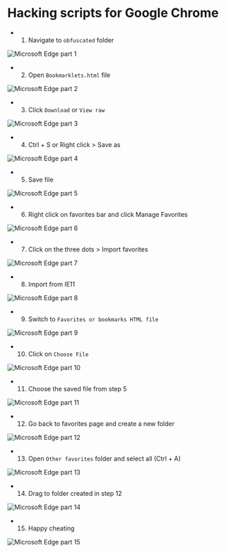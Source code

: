 # Hacking scripts for Google Chrome

* 1. Navigate to `obfuscated` folder

![Microsoft Edge part 1](/school-hacks/tree/master/Blooket/tutorial/edge/part%20(1).png)

* 2. Open `Bookmarklets.html` file

![Microsoft Edge part 2](/school-hacks/tree/master/Blooket/tutorial/edge/part%20(2).png)

* 3. Click `Download` or `View raw`

![Microsoft Edge part 3](/school-hacks/tree/master/Blooket/tutorial/edge/part%20(3).png)

* 4. Ctrl + S or Right click > Save as

![Microsoft Edge part 4](/school-hacks/tree/master/Blooket/tutorial/edge/part%20(4).png)

* 5. Save file

![Microsoft Edge part 5](/school-hacks/tree/master/Blooket/tutorial/edge/part%20(5).png)

* 6. Right click on favorites bar and click Manage Favorites

![Microsoft Edge part 6](/school-hacks/tree/master/Blooket/tutorial/edge/part%20(6).png)

* 7. Click on the three dots > Import favorites

![Microsoft Edge part 7](/school-hacks/tree/master/Blooket/tutorial/edge/part%20(7).png)

* 8. Import from IE11

![Microsoft Edge part 8](/school-hacks/tree/master/Blooket/tutorial/edge/part%20(8).png)

* 9. Switch to `Favorites or bookmarks HTML file`

![Microsoft Edge part 9](/school-hacks/tree/master/Blooket/tutorial/edge/part%20(9).png)

* 10. Click on `Choose File`

![Microsoft Edge part 10](/school-hacks/tree/master/Blooket/tutorial/edge/part%20(10).png)

* 11. Choose the saved file from step 5

![Microsoft Edge part 11](/school-hacks/tree/master/Blooket/tutorial/edge/part%20(11).png)

* 12. Go back to favorites page and create a new folder

![Microsoft Edge part 12](/school-hacks/tree/master/Blooket/tutorial/edge/part%20(12).png)

* 13. Open `Other favorites` folder and select all (Ctrl + A)

![Microsoft Edge part 13](/school-hacks/tree/master/Blooket/tutorial/edge/part%20(13).png)

* 14. Drag to folder created in step 12

![Microsoft Edge part 14](/school-hacks/tree/master/Blooket/tutorial/edge/part%20(14).png)

* 15. Happy cheating

![Microsoft Edge part 15](/school-hacks/tree/master/Blooket/tutorial/edge/part%20(15).png)

